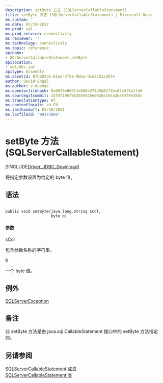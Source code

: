 ```yaml
---
description: setByte 方法 (SQLServerCallableStatement)
title: setByte 方法 (SQLServerCallableStatement) | Microsoft Docs
ms.custom: ''
ms.date: 01/19/2017
ms.prod: sql
ms.prod_service: connectivity
ms.reviewer: ''
ms.technology: connectivity
ms.topic: reference
apiname:
- SQLServerCallableStatement.setByte
apilocation:
- sqljdbc.jar
apitype: Assembly
ms.assetid: 0fbb03a5-61ee-4fb8-9dea-dce5cb1a367e
author: David-Engel
ms.author: v-daenge
ms.openlocfilehash: 9a9870a06911d508e374d5b8271bc82e4f5e1fd4
ms.sourcegitcommit: 33f0f190f962059826e002be165a2bef4f9e350c
ms.translationtype: HT
ms.contentlocale: zh-CN
ms.lasthandoff: 01/30/2021
ms.locfileid: "99173806"
---
```

# <a name="setbyte-method-sqlservercallablestatement"></a>setByte 方法 (SQLServerCallableStatement)
[!INCLUDE[Driver_JDBC_Download](../../../includes/driver_jdbc_download.md)]

  将指定参数设置为给定的 byte 值。  
  
## <a name="syntax"></a>语法  
  
```  
  
public void setByte(java.lang.String sCol,  
                    byte b)  
```  
  
#### <a name="parameters"></a>参数  
 sCol  
  
 包含参数名称的字符串。  
  
 *b*  
  
 一个 byte 值。  
  
## <a name="exceptions"></a>例外  
 [SQLServerException](../../../connect/jdbc/reference/sqlserverexception-class.md)  
  
## <a name="remarks"></a>备注  
 此 setByte 方法是由 java.sql.CallableStatement 接口中的 setByte 方法指定的。  
  
## <a name="see-also"></a>另请参阅  
 [SQLServerCallableStatement 成员](../../../connect/jdbc/reference/sqlservercallablestatement-members.md)   
 [SQLServerCallableStatement 类](../../../connect/jdbc/reference/sqlservercallablestatement-class.md)  
  
  
